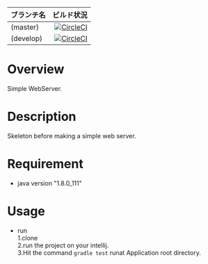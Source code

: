 | ブランチ名|ビルド状況 |
|:-----------|------------:|
|  (master)| [![CircleCI](https://circleci.com/gh/tami888/WebServer/tree/master.svg?style=svg)](https://circleci.com/gh/tami888/WebServer/tree/master) |
|  (develop)|[![CircleCI](https://circleci.com/gh/tami888/WebServer/tree/develop.svg?style=svg)](https://circleci.com/gh/tami888/WebServer/tree/develop)|

# Overview
Simple WebServer.

# Description
Skeleton before making a simple web server.

# Requirement
* java version "1.8.0_111"

# Usage

* run  
1.clone  
2.run the project on your intellij.  
3.Hit the command `gradle test` runat Application root directory.
